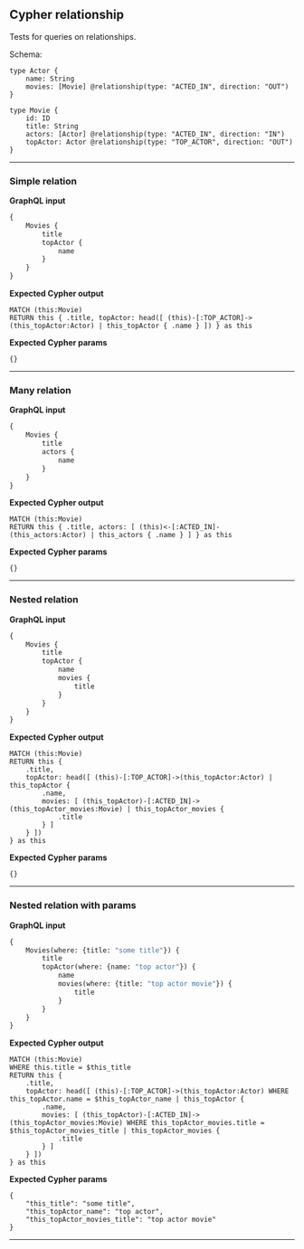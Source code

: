 ## Cypher relationship

Tests for queries on relationships.

Schema:

```schema
type Actor {
    name: String
    movies: [Movie] @relationship(type: "ACTED_IN", direction: "OUT")
}

type Movie {
    id: ID
    title: String
    actors: [Actor] @relationship(type: "ACTED_IN", direction: "IN")
    topActor: Actor @relationship(type: "TOP_ACTOR", direction: "OUT")
}
```

---

### Simple relation

**GraphQL input**

```graphql
{
    Movies {
        title
        topActor {
            name
        }
    }
}
```

**Expected Cypher output**

```cypher
MATCH (this:Movie) 
RETURN this { .title, topActor: head([ (this)-[:TOP_ACTOR]->(this_topActor:Actor) | this_topActor { .name } ]) } as this
```

**Expected Cypher params**

```cypher-params
{}
```

---

### Many relation

**GraphQL input**

```graphql
{
    Movies {
        title
        actors {
            name
        }
    }
}
```

**Expected Cypher output**

```cypher
MATCH (this:Movie) 
RETURN this { .title, actors: [ (this)<-[:ACTED_IN]-(this_actors:Actor) | this_actors { .name } ] } as this
```

**Expected Cypher params**

```cypher-params
{}
```

---

### Nested relation

**GraphQL input**

```graphql
{
    Movies {
        title
        topActor {
            name
            movies {
                title
            }
        }
    }
}
```

**Expected Cypher output**

```cypher
MATCH (this:Movie) 
RETURN this { 
    .title,
    topActor: head([ (this)-[:TOP_ACTOR]->(this_topActor:Actor) | this_topActor { 
        .name,
        movies: [ (this_topActor)-[:ACTED_IN]->(this_topActor_movies:Movie) | this_topActor_movies { 
            .title
        } ]
    } ])
} as this
```

**Expected Cypher params**

```cypher-params
{}
```

---

### Nested relation with params

**GraphQL input**

```graphql
{
    Movies(where: {title: "some title"}) {
        title
        topActor(where: {name: "top actor"}) {
            name
            movies(where: {title: "top actor movie"}) {
                title
            }
        }
    }
}
```

**Expected Cypher output**

```cypher
MATCH (this:Movie)
WHERE this.title = $this_title
RETURN this { 
    .title, 
    topActor: head([ (this)-[:TOP_ACTOR]->(this_topActor:Actor) WHERE this_topActor.name = $this_topActor_name | this_topActor {
        .name, 
        movies: [ (this_topActor)-[:ACTED_IN]->(this_topActor_movies:Movie) WHERE this_topActor_movies.title = $this_topActor_movies_title | this_topActor_movies { 
            .title
        } ] 
    } ]) 
} as this
```

**Expected Cypher params**

```cypher-params
{
    "this_title": "some title",
    "this_topActor_name": "top actor",
    "this_topActor_movies_title": "top actor movie"
}
```

---